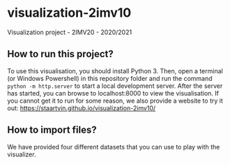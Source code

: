 # visualization-2imv10
Visualization project - 2IMV20 - 2020/2021

## How to run this project?
To use this visualisation, you should install Python 3.
Then, open a terminal (or Windows Powershell) in this repository folder and run the command `python -m http.server` to start a local development server.
After the server has started, you can browse to localhost:8000 to view the visualisation. If you cannot get it to run for some reason, we also provide a website to try it out: https://staartvin.github.io/visualization-2imv10/

## How to import files?
We have provided four different datasets that you can use to play with the visualizer.

